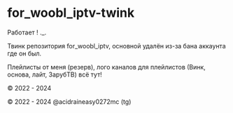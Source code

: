 # for_woobl_iptv-twink
Работает ! ._.

Твинк репозитория for_woobl_iptv, основной удалён из-за бана аккаунта где он был.

Плейлисты от меня (резерв), лого каналов для плейлистов (Винк, основа, лайт, ЗарубТВ) всё тут!

© 2022 - 2024

© 2022 - 2024 @acidraineasy0272mc (tg)